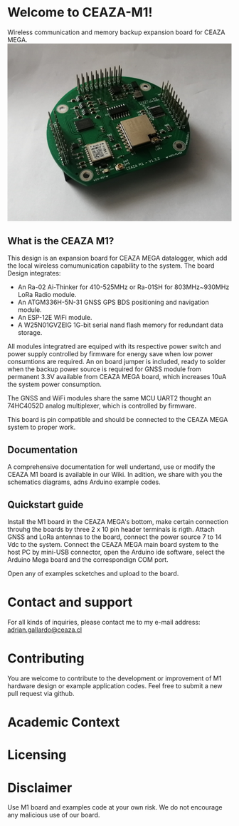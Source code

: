 # Welcome to CEAZA-M1!
Wireless communication and memory backup expansion board for CEAZA MEGA.
![alt text](/Images/M1_Front.jpg?raw=true "CEAZA M1 Board")

## What is the CEAZA M1?

This design is an expansion board for CEAZA MEGA datalogger, which add the local wireless comumunication capability to the system.
The board Design integrates:
* An Ra-02 Ai-Thinker for 410-525MHz or Ra-01SH for 803MHz~930MHz LoRa Radio module.
* An ATGM336H-5N-31 GNSS GPS BDS positioning and navigation module.
* An ESP-12E WiFi module.
* A W25N01GVZEIG 1G-bit serial nand flash memory for redundant data storage.

All modules integratred are equiped with its respective power switch and power supply controlled by firmware for energy save when low power consumtions are required.
An on board jumper is included, ready to solder when the backup power source is required for GNSS module from permanent 3.3V available from CEAZA MEGA board, which increases 10uA the system power consumption.

The GNSS and WiFi modules share the same MCU UART2 thought an 74HC4052D analog multiplexer, which is controlled by firmware.

This board is pin compatible and should be connected to the CEAZA MEGA system to proper work.

## Documentation
A comprehensive documentation for well undertand, use or modify the CEAZA M1 board is available in our Wiki. In adition, we share with you the schematics diagrams, adns Arduino example codes.

## Quickstart guide
Install the M1 board in the CEAZA MEGA's bottom, make certain connection throuhg the boards by three 2 x 10 pin header terminals is rigth. 
Attach GNSS and LoRa antennas to the board, connect the power source 7 to 14 Vdc to the system.
Connect the CEAZA MEGA main board system to the host PC by mini-USB connector, open the Arduino ide software, select the Arduino Mega board and the correspondign COM port.

Open any of examples scketches and upload to the board.

# Contact and support
For all kinds of inquiries, please contact me to my e-mail address: adrian.gallardo@ceaza.cl

# Contributing
You are welcome to contribute to the development or improvement of M1 hardware design or example application codes. Feel free to submit a new pull request via github.

# Academic Context

# Licensing

# Disclaimer
Use M1 board and examples code at your own risk. We do not encourage any malicious use of our board.

